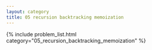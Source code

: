 ```yaml
---
layout: category
title: 05 recursion backtracking memoization
---
```


{% include problem_list.html category="05_recursion_backtracking_memoization" %}
